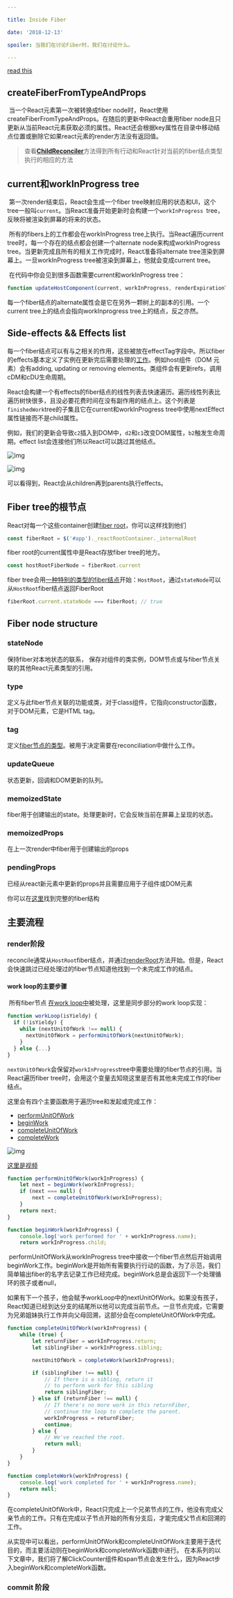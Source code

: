 ```yaml
---

title: Inside Fiber

date: '2018-12-13'

spoiler: 当我们在讨论Fiber时，我们在讨论什么。

---
```


[read this](https://medium.com/react-in-depth/inside-fiber-in-depth-overview-of-the-new-reconciliation-algorithm-in-react-e1c04700ef6e)

## createFiberFromTypeAndProps

​	当一个React元素第一次被转换成fiber node时，React使用createFiberFromTypeAndProps。在随后的更新中React会重用fiber node且只更新从当前React元素获取必须的属性。React还会根据key属性在目录中移动结点位置或删除它如果react元素的render方法没有返回值。

>查看[**ChildReconciler**](https://github.com/facebook/react/blob/95a313ec0b957f71798a69d8e83408f40e76765b/packages/react-reconciler/src/ReactChildFiber.js#L239)方法得到所有行动和React针对当前的fiber结点类型执行的相应的方法

## current和workInProgress tree

​	第一次render结束后，React会生成一个fiber tree映射应用的状态和UI，这个tree一般叫`current`。当React准备开始更新时会构建一个`workInProgress `tree，反映将被渲染到屏幕的将来的状态。

​	所有的fibers上的工作都会在workInProgress tree上执行。当React遍历current tree时，每一个存在的结点都会创建一个alternate node来构成workInProgress tree。当更新完成且所有的相关工作完成时，React准备将alternate tree渲染到屏幕上。一旦workInProgress tree被渲染到屏幕上，他就会变成current tree。

​	在代码中你会见到很多函数需要current和workInProgress tree：

```javascript
function updateHostComponent(current, workInProgress, renderExpirationTime) {...}
```

​	每一个fiber结点的alternate属性会是它在另外一颗树上的副本的引用。一个current tree上的结点会指向workInprogress tree上的结点，反之亦然。

## Side-effects && Effects list

​	每一个fiber结点可以有与之相关的作用，这些被放在effectTag字段中。所以fiber的effects基本定义了实例在更新完后需要处理的[工作](https://github.com/facebook/react/blob/b87aabdfe1b7461e7331abb3601d9e6bb27544bc/packages/shared/ReactSideEffectTags.js)。例如host组件（DOM 元素）会有adding, updating or removing elements。类组件会有更新refs，调用cDM和cDU生命周期。

​	React会构建一个有effects的fiber结点的线性列表去快速遍历。遍历线性列表比遍历树快很多，且没必要花费时间在没有副作用的结点上。这个列表是`finishedWork`tree的子集且它在current和workInProgress tree中使用nextEffect属性链接而不是child属性。

​	例如，我们的更新会导致`c2`插入到DOM中，`d2`和`c1`改变DOM属性，`b2`触发生命周期。effect list会连接他们所以React可以跳过其他结点。

![img](http://pjpqjxkf6.bkt.clouddn.com/1%2AQ0pCNcK1FfCttek32X_l7A.png)

![img](http://pjpqjxkf6.bkt.clouddn.com/1%2AmbeZ1EsfMsLUk-9hOYyozw.png)

可以看得到，React会从children再到parents执行effects。

## Fiber tree的根节点

React对每一个这些container创建[fiber root](https://github.com/facebook/react/blob/0dc0ddc1ef5f90fe48b58f1a1ba753757961fc74/packages/react-reconciler/src/ReactFiberRoot.js#L31)，你可以这样找到他们

```javascript
const fiberRoot = $('#app')._reactRootContainer._internalRoot
```

 fiber root的current属性中是React存放fiber tree的地方。

```javascript
const hostRootFiberNode = fiberRoot.current
```

fiber tree会用[一种特别的类型的fiber结点](https://github.com/facebook/react/blob/cbbc2b6c4d0d8519145560bd8183ecde55168b12/packages/shared/ReactWorkTags.js#L34)开始：`HostRoot`，通过`stateNode`可以从`HostRoot`fiber结点返回FiberRoot

```javascript
fiberRoot.current.stateNode === fiberRoot; // true
```

## Fiber node structure

### stateNode

保持fiber对本地状态的联系， 保存对组件的类实例，DOM节点或与fiber节点关联的其他React元素类型的引用。

### type

定义与此fiber节点关联的功能或类，对于class组件，它指向constructor函数，对于DOM元素，它是HTML tag。

### tag

定义[fiber节点的类型](https://github.com/facebook/react/blob/769b1f270e1251d9dbdce0fcbd9e92e502d059b8/packages/shared/ReactWorkTags.js)。被用于决定需要在reconciliation中做什么工作。

### updateQueue

状态更新，回调和DOM更新的队列。

### memoizedState

fiber用于创建输出的state。处理更新时，它会反映当前在屏幕上呈现的状态。

### memoizedProps

在上一次render中fiber用于创建输出的props

### pendingProps

已经从react新元素中更新的props并且需要应用于子组件或DOM元素

你可以在[这里](https://github.com/facebook/react/blob/6e4f7c788603dac7fccd227a4852c110b072fe16/packages/react-reconciler/src/ReactFiber.js#L78)找到完整的fiber结构

## 主要流程

### render阶段

reconcile通常从`HostRoot`fiber结点，并通过[renderRoot](https://github.com/facebook/react/blob/95a313ec0b957f71798a69d8e83408f40e76765b/packages/react-reconciler/src/ReactFiberScheduler.js#L1132)方法开始。但是，React会快速跳过已经处理过的fiber节点知道他找到一个未完成工作的结点。 

#### work loop的主要步骤

​	所有fiber节点 [在work loop中](https://github.com/facebook/react/blob/f765f022534958bcf49120bf23bc1aa665e8f651/packages/react-reconciler/src/ReactFiberScheduler.js#L1136)被处理，这里是同步部分的work loop实现：

```javascript
function workLoop(isYieldy) {
  if (!isYieldy) {
    while (nextUnitOfWork !== null) {
      nextUnitOfWork = performUnitOfWork(nextUnitOfWork);
    }
  } else {...}
}
```

`nextUnitOfWork`会保留对`workInProgress`tree中需要处理的fiber节点的引用。当React遍历fiber tree时，会用这个变量去知晓这里是否有其他未完成工作的fiber结点。

这里会有四个主要函数用于遍历tree和发起或完成工作：

- [performUnitOfWork](https://github.com/facebook/react/blob/95a313ec0b957f71798a69d8e83408f40e76765b/packages/react-reconciler/src/ReactFiberScheduler.js#L1056)
- [beginWork](https://github.com/facebook/react/blob/cbbc2b6c4d0d8519145560bd8183ecde55168b12/packages/react-reconciler/src/ReactFiberBeginWork.js#L1489)
- [completeUnitOfWork](https://github.com/facebook/react/blob/95a313ec0b957f71798a69d8e83408f40e76765b/packages/react-reconciler/src/ReactFiberScheduler.js#L879)
- [completeWork](https://github.com/facebook/react/blob/cbbc2b6c4d0d8519145560bd8183ecde55168b12/packages/react-reconciler/src/ReactFiberCompleteWork.js#L532)

![img](http://pjpqjxkf6.bkt.clouddn.com/1%2AA3-yF-3Xf47nPamFpRm64w.gif)

[这里是视频](https://vimeo.com/302222454)

```javascript
function performUnitOfWork(workInProgress) {
    let next = beginWork(workInProgress);
    if (next === null) {
        next = completeUnitOfWork(workInProgress);
    }
    return next;
}

function beginWork(workInProgress) {
    console.log('work performed for ' + workInProgress.name);
    return workInProgress.child;
```

​	performUnitOfWork从workInProgress tree中接收一个fiber节点然后开始调用beginWork工作。beginWork是开始所有需要执行行动的函数，为了示范，我们简单输出fiber的名字去记录工作已经完成。beginWork总是会返回下一个处理循环的孩子或者null，

​	如果有下一个孩子，他会赋予workLoop中的nextUnitOfWork。如果没有孩子，React知道已经到达分支的结尾所以他可以完成当前节点。一旦节点完成，它需要为兄弟姐妹执行工作并向父母回溯，这部分会在completeUnitOfWork中完成。

```javascript
function completeUnitOfWork(workInProgress) {
    while (true) {
        let returnFiber = workInProgress.return;
        let siblingFiber = workInProgress.sibling;

        nextUnitOfWork = completeWork(workInProgress);

        if (siblingFiber !== null) {
            // If there is a sibling, return it
            // to perform work for this sibling
            return siblingFiber;
        } else if (returnFiber !== null) {
            // If there's no more work in this returnFiber,
            // continue the loop to complete the parent.
            workInProgress = returnFiber;
            continue;
        } else {
            // We've reached the root.
            return null;
        }
    }
}

function completeWork(workInProgress) {
    console.log('work completed for ' + workInProgress.name);
    return null;
}
```

​	在completeUnitOfWork中，React只完成上一个兄弟节点的工作，他没有完成父亲节点的工作。只有在完成以子节点开始的所有分支后，才能完成父节点和回溯的工作。

​	从实现中可以看出，performUnitOfWork和completeUnitOfWork主要用于迭代目的，而主要活动则在beginWork和completeWork函数中进行。 在本系列的以下文章中，我们将了解ClickCounter组件和span节点会发生什么，因为React步入beginWork和completeWork函数。

### commit 阶段

